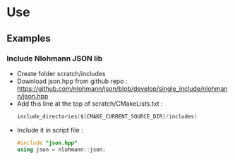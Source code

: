 # Use
## Examples
### Include Nlohmann JSON lib
- Create folder scratch/includes
- Download json.hpp from github repo : https://github.com/nlohmann/json/blob/develop/single_include/nlohmann/json.hpp
- Add this line at the top of scratch/CMakeLists.txt : 
  ```C
  include_directories(${CMAKE_CURRENT_SOURCE_DIR}/includes)
  ```
- Include it in script file : 
  ```cpp
  #include "json.hpp"
  using json = nlohmann::json;
  ```
